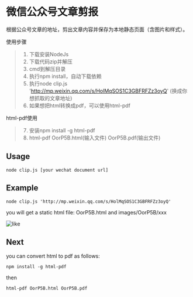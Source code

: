 # 微信公众号文章剪报

根据公众号文章的地址，剪出文章内容并保存为本地静态页面（含图片和样式）。

使用步骤

> 1. 下载安装NodeJs
> 2. 下载代码zip并解压
> 3. cmd到解压目录
> 4. 执行npm install，自动下载依赖
> 5. 执行node clip.js 'http://mp.weixin.qq.com/s/HolMqSOS1C3GBFRFZz3oyQ' (换成你想抓取的文章地址)
> 6. 如果想把html转换成pdf，可以使用html-pdf

html-pdf使用
> 7. 安装npm install -g html-pdf
> 8. html-pdf OorP5B.html(输入文件) OorP5B.pdf(输出文件)

## Usage
``
node clip.js [your wechat document url]
``

## Example
``
node clip.js 'http://mp.weixin.qq.com/s/HolMqSOS1C3GBFRFZz3oyQ'
``

you will get a static html file:
OorP5B.html and images/OorP5B/xxx

![like](https://v5ent.com/images/ec1057cc754a65ec0f5384182a945f08)


## Next

you can convert html to pdf as follows:

``
npm install -g html-pdf
``

then

``
html-pdf OorP5B.html OorP5B.pdf
``
